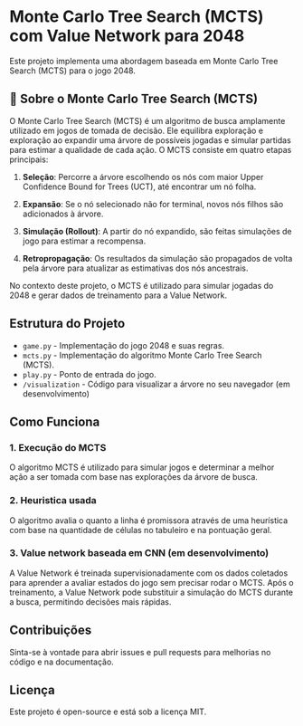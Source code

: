 # Monte Carlo Tree Search (MCTS) com Value Network para 2048

Este projeto implementa uma abordagem baseada em Monte Carlo Tree Search (MCTS) para o jogo 2048.

## 🧠 Sobre o Monte Carlo Tree Search (MCTS)

O Monte Carlo Tree Search (MCTS) é um algoritmo de busca amplamente utilizado em jogos de tomada de decisão. Ele equilibra exploração e exploração ao expandir uma árvore de possíveis jogadas e simular partidas para estimar a qualidade de cada ação. O MCTS consiste em quatro etapas principais:

1. **Seleção**: Percorre a árvore escolhendo os nós com maior Upper Confidence Bound for Trees (UCT), até encontrar um nó folha.

2. **Expansão**: Se o nó selecionado não for terminal, novos nós filhos são adicionados à árvore.

3. **Simulação (Rollout)**: A partir do nó expandido, são feitas simulações de jogo para estimar a recompensa.

4. **Retropropagação**: Os resultados da simulação são propagados de volta pela árvore para atualizar as estimativas dos nós ancestrais.

No contexto deste projeto, o MCTS é utilizado para simular jogadas do 2048 e gerar dados de treinamento para a Value Network.

## Estrutura do Projeto

- `game.py` - Implementação do jogo 2048 e suas regras.
- `mcts.py` - Implementação do algoritmo Monte Carlo Tree Search (MCTS).
- `play.py` - Ponto de entrada do jogo.
- `/visualization` - Código para visualizar a árvore no seu navegador (em desenvolvimento)

## Como Funciona

### 1. Execução do MCTS
O algoritmo MCTS é utilizado para simular jogos e determinar a melhor ação a ser tomada com base nas explorações da árvore de busca.

### 2. Heuristica usada
O algoritmo avalia o quanto a linha é promissora através de uma heurística com base na quantidade de células no tabuleiro e na pontuação geral.

### 3. Value network baseada em CNN (em desenvolvimento)
A Value Network é treinada supervisionadamente com os dados coletados para aprender a avaliar estados do jogo sem precisar rodar o MCTS. Após o treinamento, a Value Network pode substituir a simulação do MCTS durante a busca, permitindo decisões mais rápidas.

## Contribuições
Sinta-se à vontade para abrir issues e pull requests para melhorias no código e na documentação.

## Licença
Este projeto é open-source e está sob a licença MIT.

